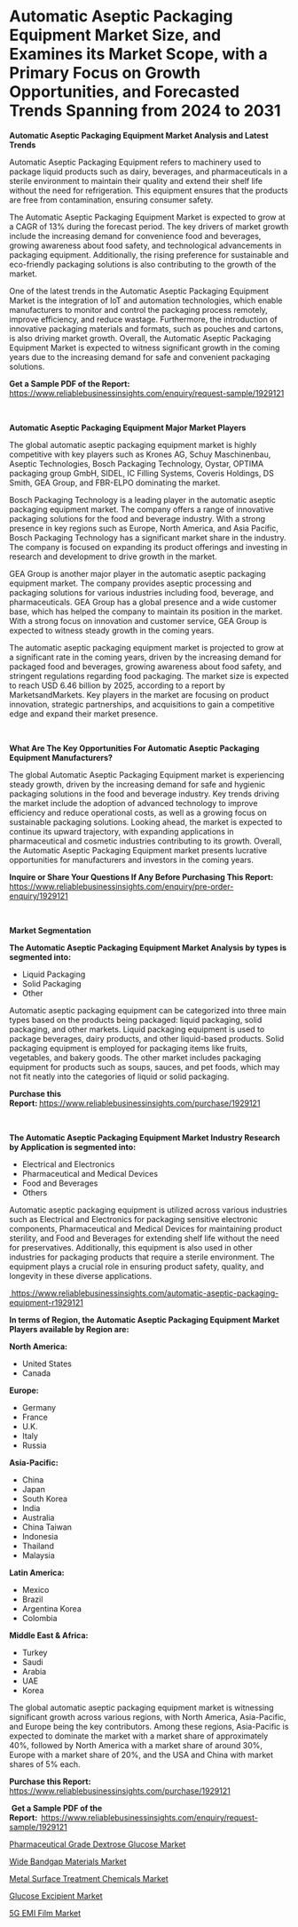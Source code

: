 <p><h1>Automatic Aseptic Packaging Equipment Market Size, and Examines its Market Scope, with a Primary Focus on Growth Opportunities, and Forecasted Trends Spanning from 2024 to 2031</h1></p><p><strong>Automatic Aseptic Packaging Equipment Market Analysis and Latest Trends</strong></p>
<p><p>Automatic Aseptic Packaging Equipment refers to machinery used to package liquid products such as dairy, beverages, and pharmaceuticals in a sterile environment to maintain their quality and extend their shelf life without the need for refrigeration. This equipment ensures that the products are free from contamination, ensuring consumer safety.</p><p>The Automatic Aseptic Packaging Equipment Market is expected to grow at a CAGR of 13% during the forecast period. The key drivers of market growth include the increasing demand for convenience food and beverages, growing awareness about food safety, and technological advancements in packaging equipment. Additionally, the rising preference for sustainable and eco-friendly packaging solutions is also contributing to the growth of the market.</p><p>One of the latest trends in the Automatic Aseptic Packaging Equipment Market is the integration of IoT and automation technologies, which enable manufacturers to monitor and control the packaging process remotely, improve efficiency, and reduce wastage. Furthermore, the introduction of innovative packaging materials and formats, such as pouches and cartons, is also driving market growth. Overall, the Automatic Aseptic Packaging Equipment Market is expected to witness significant growth in the coming years due to the increasing demand for safe and convenient packaging solutions.</p></p>
<p><strong>Get a Sample PDF of the Report:&nbsp;</strong> <a href="https://www.reliablebusinessinsights.com/enquiry/request-sample/1929121">https://www.reliablebusinessinsights.com/enquiry/request-sample/1929121</a></p>
<p>&nbsp;</p>
<p><strong>Automatic Aseptic Packaging Equipment Major Market Players</strong></p>
<p><p>The global automatic aseptic packaging equipment market is highly competitive with key players such as Krones AG, Schuy Maschinenbau, Aseptic Technologies, Bosch Packaging Technology, Oystar, OPTIMA packaging group GmbH, SIDEL, IC Filling Systems, Coveris Holdings, DS Smith, GEA Group, and FBR-ELPO dominating the market. </p><p>Bosch Packaging Technology is a leading player in the automatic aseptic packaging equipment market. The company offers a range of innovative packaging solutions for the food and beverage industry. With a strong presence in key regions such as Europe, North America, and Asia Pacific, Bosch Packaging Technology has a significant market share in the industry. The company is focused on expanding its product offerings and investing in research and development to drive growth in the market.</p><p>GEA Group is another major player in the automatic aseptic packaging equipment market. The company provides aseptic processing and packaging solutions for various industries including food, beverage, and pharmaceuticals. GEA Group has a global presence and a wide customer base, which has helped the company to maintain its position in the market. With a strong focus on innovation and customer service, GEA Group is expected to witness steady growth in the coming years.</p><p>The automatic aseptic packaging equipment market is projected to grow at a significant rate in the coming years, driven by the increasing demand for packaged food and beverages, growing awareness about food safety, and stringent regulations regarding food packaging. The market size is expected to reach USD 6.46 billion by 2025, according to a report by MarketsandMarkets. Key players in the market are focusing on product innovation, strategic partnerships, and acquisitions to gain a competitive edge and expand their market presence.</p></p>
<p>&nbsp;</p>
<p><strong>What Are The Key Opportunities For Automatic Aseptic Packaging Equipment Manufacturers?</strong></p>
<p><p>The global Automatic Aseptic Packaging Equipment market is experiencing steady growth, driven by the increasing demand for safe and hygienic packaging solutions in the food and beverage industry. Key trends driving the market include the adoption of advanced technology to improve efficiency and reduce operational costs, as well as a growing focus on sustainable packaging solutions. Looking ahead, the market is expected to continue its upward trajectory, with expanding applications in pharmaceutical and cosmetic industries contributing to its growth. Overall, the Automatic Aseptic Packaging Equipment market presents lucrative opportunities for manufacturers and investors in the coming years.</p></p>
<p><strong>Inquire or Share Your Questions If Any Before Purchasing This Report:</strong> <a href="https://www.reliablebusinessinsights.com/enquiry/pre-order-enquiry/1929121">https://www.reliablebusinessinsights.com/enquiry/pre-order-enquiry/1929121</a></p>
<p>&nbsp;</p>
<p><strong>Market Segmentation</strong></p>
<p><strong>The Automatic Aseptic Packaging Equipment Market Analysis by types is segmented into:</strong></p>
<p><ul><li>Liquid Packaging</li><li>Solid Packaging</li><li>Other</li></ul></p>
<p><p>Automatic aseptic packaging equipment can be categorized into three main types based on the products being packaged: liquid packaging, solid packaging, and other markets. Liquid packaging equipment is used to package beverages, dairy products, and other liquid-based products. Solid packaging equipment is employed for packaging items like fruits, vegetables, and bakery goods. The other market includes packaging equipment for products such as soups, sauces, and pet foods, which may not fit neatly into the categories of liquid or solid packaging.</p></p>
<p><strong>Purchase this Report:&nbsp;</strong><a href="https://www.reliablebusinessinsights.com/purchase/1929121">https://www.reliablebusinessinsights.com/purchase/1929121</a></p>
<p>&nbsp;</p>
<p><strong>The Automatic Aseptic Packaging Equipment Market Industry Research by Application is segmented into:</strong></p>
<p><ul><li>Electrical and Electronics</li><li>Pharmaceutical and Medical Devices</li><li>Food and Beverages</li><li>Others</li></ul></p>
<p><p>Automatic aseptic packaging equipment is utilized across various industries such as Electrical and Electronics for packaging sensitive electronic components, Pharmaceutical and Medical Devices for maintaining product sterility, and Food and Beverages for extending shelf life without the need for preservatives. Additionally, this equipment is also used in other industries for packaging products that require a sterile environment. The equipment plays a crucial role in ensuring product safety, quality, and longevity in these diverse applications.</p></p>
<p><a href="https://www.reliablebusinessinsights.com/automatic-aseptic-packaging-equipment-r1929121">&nbsp;https://www.reliablebusinessinsights.com/automatic-aseptic-packaging-equipment-r1929121</a></p>
<p><strong>In terms of Region, the Automatic Aseptic Packaging Equipment Market Players available by Region are:</strong></p>
<p>
    <p> <strong> North America: </strong>
        <ul>
            <li>United States</li>
            <li>Canada</li>
        </ul>
        </p> 
    <p> <strong> Europe: </strong>
        <ul>
            <li>Germany</li>
            <li>France</li>
            <li>U.K.</li>
            <li>Italy</li>
            <li>Russia</li>
        </ul>
        </p> 
    <p> <strong> Asia-Pacific: </strong>
        <ul>
            <li>China</li>
            <li>Japan</li>
            <li>South Korea</li>
            <li>India</li>
            <li>Australia</li>
            <li>China Taiwan</li>
            <li>Indonesia</li>
            <li>Thailand</li>
            <li>Malaysia</li>
        </ul>
        </p> 
    <p> <strong> Latin America: </strong>
        <ul>
            <li>Mexico</li>
            <li>Brazil</li>
            <li>Argentina Korea</li>
            <li>Colombia</li>
        </ul>
        </p> 
    <p> <strong> Middle East & Africa: </strong>
        <ul>
            <li>Turkey</li>
            <li>Saudi</li>
            <li>Arabia</li>
            <li>UAE</li>
            <li>Korea</li>
        </ul>
    </p>
    </p>
<p><p>The global automatic aseptic packaging equipment market is witnessing significant growth across various regions, with North America, Asia-Pacific, and Europe being the key contributors. Among these regions, Asia-Pacific is expected to dominate the market with a market share of approximately 40%, followed by North America with a market share of around 30%, Europe with a market share of 20%, and the USA and China with market shares of 5% each.</p></p>
<p><strong>Purchase this Report: </strong><a href="https://www.reliablebusinessinsights.com/purchase/1929121">https://www.reliablebusinessinsights.com/purchase/1929121</a></p>
<p>&nbsp;<strong>Get a Sample PDF of the Report:&nbsp;&nbsp;</strong><a href="https://www.reliablebusinessinsights.com/enquiry/request-sample/1929121">https://www.reliablebusinessinsights.com/enquiry/request-sample/1929121</a></p>
<p><strong></strong></p>
<p><p><a href="https://issuu.com/reportprime-2/docs/pharmaceutical-grade-dextrose-glucose-market-size-">Pharmaceutical Grade Dextrose Glucose Market</a></p><p><a href="https://medium.com/@amanda.hamilton54645/insights-into-wide-bandgap-materials-market-share-and-competitive-landscape-for-period-from-2024-to-ae5295c56c23">Wide Bandgap Materials Market</a></p><p><a href="https://www.linkedin.com/pulse/exploring-metal-surface-treatment-chemicals-market-dynamics-kewqe">Metal Surface Treatment Chemicals Market</a></p><p><a href="https://issuu.com/reportprime-2/docs/glucose-excipient-market-size-2030.pptx">Glucose Excipient Market</a></p><p><a href="https://medium.com/@susanwest38/5g-emi-film-market-size-growth-trends-statistics-forecasts-2024-2031-14a280831860">5G EMI Film Market</a></p></p>